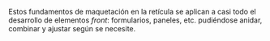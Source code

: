 Estos fundamentos de maquetación en la retícula se aplican a casi todo el desarrollo de elementos _front_: formularios, paneles, etc. pudiéndose anidar, combinar y ajustar según se necesite.
